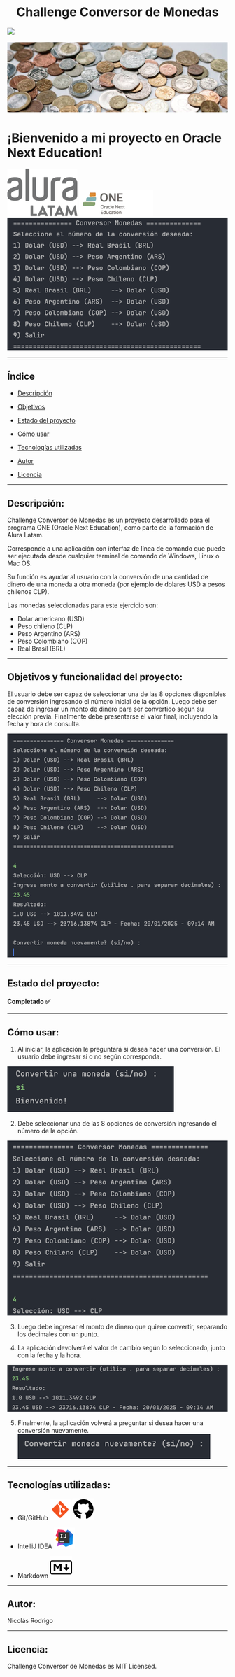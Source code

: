 <h1 align="center">Challenge Conversor de Monedas</h1>
<p align="left">
<img src="https://img.shields.io/badge/STATUS-%20COMPLETADO-green">
</p>

![imagen](./assets/coins_wallpaper.png)
# ¡Bienvenido a mi proyecto en Oracle Next Education!
![imagen](./assets/alura_logo.svg) ![imagen](./assets/one_oracle.webp)
![imagen](./assets/menu_conversor.png)

---

## Índice

* [Descripción](#descripcion)

* [Objetivos](#objetivos)

* [Estado del proyecto](#estado)

* [Cómo usar](#uso)

* [Tecnologías utilizadas](#tecnologias)

* [Autor](#autor)

* [Licencia](#licencia)

---

<h2 id="descripcion">Descripción:</h2>
Challenge Conversor de Monedas es un proyecto desarrollado para el programa ONE (Oracle Next Education), como parte de la formación de Alura Latam.

Corresponde a una aplicación con interfaz de línea de comando que puede ser ejecutada desde cualquier terminal de comando de Windows, Linux o Mac OS.

Su función es ayudar al usuario con la conversión de una cantidad de dinero de una moneda a otra moneda (por ejemplo de dolares USD a pesos chilenos CLP).

Las monedas seleccionadas para este ejercicio son:

- Dolar americano (USD)
- Peso chileno (CLP)
- Peso Argentino (ARS)
- Peso Colombiano (COP)
- Real Brasil (BRL)

---
<h2 id="objetivos">Objetivos y funcionalidad del proyecto:</h2>

El usuario debe ser capaz de seleccionar una de las 8 opciones disponibles de conversión ingresando el número inicial de la opción. Luego debe ser capaz de ingresar un monto de dinero para ser convertido según su elección previa. Finalmente debe presentarse el valor final, incluyendo la fecha y hora de consulta.

![imagen](./assets/menu_funcionando.png)

---
<h2 id="estado">Estado del proyecto:</h2>
<h4>Completado ✅</h4>

---
<h2 id="uso">Cómo usar:</h2>

1. Al iniciar, la aplicación le preguntará si desea hacer una conversión. El usuario debe ingresar si o no según corresponda.
   
![imagen](./assets/menu_inicio.png)

2. Debe seleccionar una de las 8 opciones de conversión ingresando el número de la opción.

![imagen](./assets/menu_opciones.png)

3. Luego debe ingresar el monto de dinero que quiere convertir, separando los decimales con un punto.

4. La aplicación devolverá el valor de cambio según lo seleccionado, junto con la fecha y la hora.

![imagen](./assets/monto_convertido.png)

5. Finalmente, la aplicación volverá a preguntar si desea hacer una conversión nuevamente.
   ![imagen](./assets/convertir_nuevamente.png)

---
<h2 id="tecnologias">Tecnologías utilizadas:</h2>

* Git/GitHub ![Git](./assets/git.png) ![GitHub](./assets/gitHub.png)

* IntelliJ IDEA ![VisualStudio](./assets/intellij-idea-48.png)

* Markdown ![Markdown](./assets/markdown.png)

---

<h2 id="autor">Autor:</h2>
Nicolás Rodrigo

---

<h2 id="licencia">Licencia:</h2>
Challenge Conversor de Monedas es MIT Licensed.

